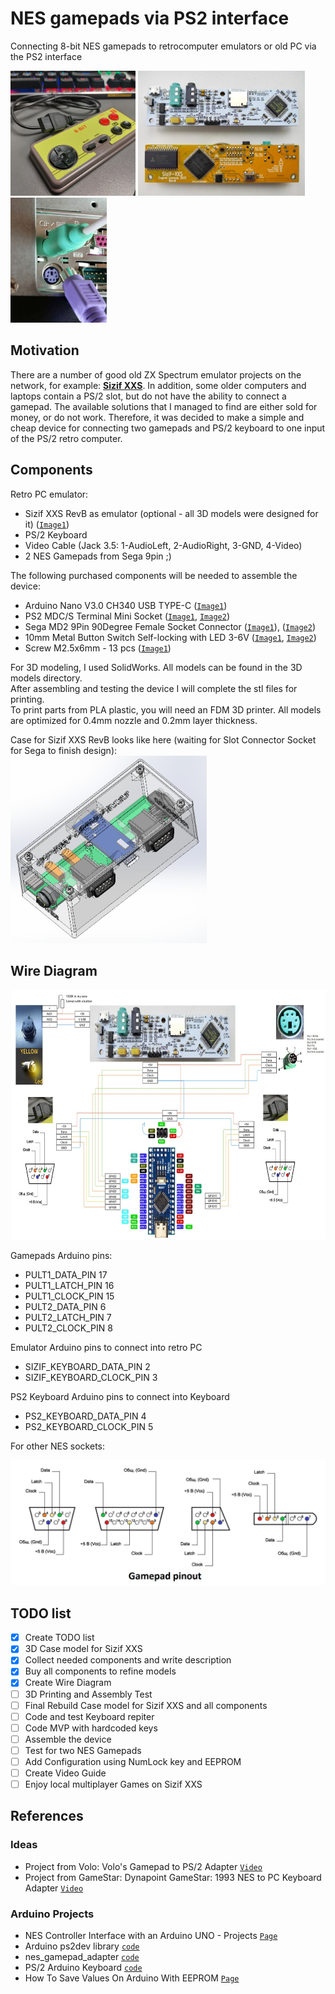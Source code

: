 # NES gamepads via PS2 interface
Connecting 8-bit NES gamepads to retrocomputer emulators or old PC via the PS2 interface

<img src="images/8bit_NES_gamepad.jpg" alt="NES Gamepad" height="200"/> <img src="images/sizif-xxs-revB.jpg" alt="Sizif XXS retro PC emulator" height="200"/> <img src="images/PS2_slot.png" alt="PS/2 slot" height="200"/>

## Motivation
There are a number of good old ZX Spectrum emulator projects on the network, for example: **[Sizif XXS](https://github.com/UzixLS/zx-sizif-xxs)**. In addition, some older computers and laptops contain a PS/2 slot, but do not have the ability to connect a gamepad. The available solutions that I managed to find are either sold for money, or do not work. Therefore, it was decided to make a simple and cheap device for connecting two gamepads and PS/2 keyboard to one input of the PS/2 retro computer.

## Components
Retro PC emulator:
- Sizif XXS RevB as emulator (optional - all 3D models were designed for it) ([`Image1`](/images/sizif-xxs-revB.jpg))
- PS/2 Keyboard
- Video Cable (Jack 3.5: 1-AudioLeft, 2-AudioRight, 3-GND, 4-Video)
- 2 NES Gamepads from Sega 9pin ;)

The following purchased components will be needed to assemble the device:
- Arduino Nano V3.0 CH340 USB TYPE-C ([`Image1`](/images/Arduino-Nano-V3_0-CH340-USB_TYPE-C.png))
- PS2 MDC/S Terminal Mini Socket ([`Image1`](/images/PC2-MDC-S1.png), [`Image2`](/images/PC2-MDC-S2.png))
- Sega MD2 9Pin 90Degree Female Socket Connector ([`Image1`](/images/Sega-slot.png)), ([`Image2`](/images/Sega-slot2.png))
- 10mm Metal Button Switch Self-locking with LED 3-6V ([`Image1`](/images/Metal-Button-Switch.png), [`Image2`](/images/Metal-Button-Switch2.png))
- Screw M2.5x6mm - 13 pcs ([`Image1`](/images/M2_5x6mm.png))

For 3D modeling, I used SolidWorks. All models can be found in the 3D models directory.\
After assembling and testing the device I will complete the stl files for printing.\
To print parts from PLA plastic, you will need an FDM 3D printer. All models are optimized for 0.4mm nozzle and 0.2mm layer thickness.

Case for Sizif XXS RevB looks like here (waiting for Slot Connector Socket for Sega to finish design):\
<img src="images/CaseForSizifXXS.png" alt="PS/2 slot" height="300"/>

## Wire Diagram
<img src="images/Wire-diagram.jpg" alt="Wire diagram" height="400"/>

Gamepads Arduino pins:
- PULT1_DATA_PIN 17
- PULT1_LATCH_PIN 16
- PULT1_CLOCK_PIN 15
- PULT2_DATA_PIN 6
- PULT2_LATCH_PIN 7
- PULT2_CLOCK_PIN 8

Emulator Arduino pins to connect into retro PC
- SIZIF_KEYBOARD_DATA_PIN 2
- SIZIF_KEYBOARD_CLOCK_PIN 3

PS2 Keyboard Arduino pins to connect into Keyboard
- PS2_KEYBOARD_DATA_PIN 4
- PS2_KEYBOARD_CLOCK_PIN 5

For other NES sockets:

<img src="images/Gamepad-pinout.png" alt="Gamepad pinout" height="200"/>

## TODO list
- [X] Create TODO list
- [X] 3D Case model for Sizif XXS
- [X] Collect needed components and write description
- [X] Buy all components to refine models
- [X] Create Wire Diagram
- [ ] 3D Printing and Assembly Test
- [ ] Final Rebuild Case model for Sizif XXS and all components
- [ ] Code and test Keyboard repiter
- [ ] Code MVP with hardcoded keys
- [ ] Assemble the device
- [ ] Test for two NES Gamepads
- [ ] Add Configuration using NumLock key and EEPROM
- [ ] Create Video Guide
- [ ] Enjoy local multiplayer Games on Sizif XXS

## References
### Ideas
- Project from Volo: Volo's Gamepad to PS/2 Adapter [`Video`](https://www.youtube.com/watch?v=FsssOJsSnDY)
- Project from GameStar: Dynapoint GameStar: 1993 NES to PC Keyboard Adapter [`Video`](https://youtu.be/Ko1SEP-VtGs?si=I_s7tsCCiQifjQXr)

### Arduino Projects
- NES Controller Interface with an Arduino UNO - Projects [`Page`](https://www.allaboutcircuits.com/projects/nes-controller-interface-with-an-arduino-uno/)
- Arduino ps2dev library [`code`](https://github.com/Harvie/ps2dev)
- nes_gamepad_adapter [`code`](https://github.com/Kokorev92/nes_gamepad_adapter/tree/master)
- PS/2 Arduino Keyboard [`code`](https://github.com/freedelity/ps2-keyboard)
- How To Save Values On Arduino With EEPROM [`Page`](https://roboticsbackend.com/how-to-save-values-on-arduino-with-eeprom/)
